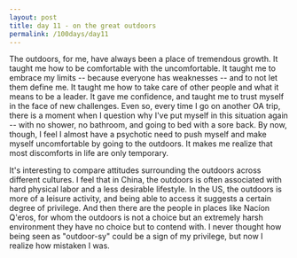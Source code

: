 ```yaml
---
layout: post
title: day 11 - on the great outdoors
permalink: /100days/day11
---
```


The outdoors, for me, have always been a place of tremendous growth. It taught me how to be comfortable with the uncomfortable. It taught me to embrace my limits -- because everyone has weaknesses -- and to not let them define me. It taught me how to take care of other people and what it means to be a leader. It gave me confidence, and taught me to trust myself in the face of new challenges. Even so, every time I go on another OA trip, there is a moment when I question why I've put myself in this situation again -- with no shower, no bathroom, and going to bed with a sore back. By now, though, I feel I almost have a psychotic need to push myself and make myself uncomfortable by going to the outdoors. It makes me realize that most discomforts in life are only temporary.

It's interesting to compare attitudes surrounding the outdoors across different cultures. I feel that in China, the outdoors is often associated with hard physical labor and a less desirable lifestyle. In the US, the outdoors is more of a leisure activity, and being able to access it suggests a certain degree of privilege. And then there are the people in places like Nacíon Q'eros, for whom the outdoors is not a choice but an extremely harsh environment they have no choice but to contend with. I never thought how being seen as "outdoor-sy" could be a sign of my privilege, but now I realize how mistaken I was.
